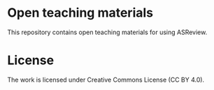 # Open teaching materials

This repository contains open teaching materials for using ASReview.


# License 

The work is licensed under Creative Commons License (CC BY 4.0).
